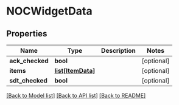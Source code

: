 # NOCWidgetData

## Properties
Name | Type | Description | Notes
------------ | ------------- | ------------- | -------------
**ack_checked** | **bool** |  | [optional] 
**items** | [**list[ItemData]**](ItemData.md) |  | [optional] 
**sdt_checked** | **bool** |  | [optional] 

[[Back to Model list]](../README.md#documentation-for-models) [[Back to API list]](../README.md#documentation-for-api-endpoints) [[Back to README]](../README.md)


